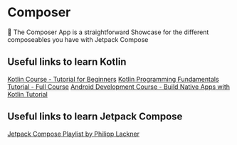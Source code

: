 # Composer
 🚀 The Composer App is a straightforward Showcase for the different composeables you have with Jetpack Compose 

## Useful links to learn Kotlin
[Kotlin Course - Tutorial for Beginners](https://www.youtube.com/watch?v=F9UC9DY-vIU)
[Kotlin Programming Fundamentals Tutorial - Full Course](https://www.youtube.com/watch?v=AeC4G-H-MQA)
[Android Development Course - Build Native Apps with Kotlin Tutorial](https://www.youtube.com/watch?v=Iz08OTTjR04)

## Useful links to learn Jetpack Compose

[Jetpack Compose Playlist by Philipp Lackner](https://www.youtube.com/watch?v=cDabx3SjuOY&list=PLQkwcJG4YTCSpJ2NLhDTHhi6XBNfk9WiC)